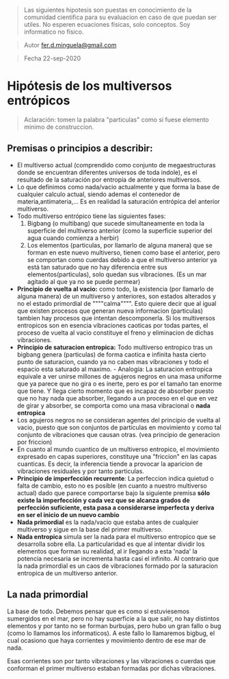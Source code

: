 > Las siguientes hipotesis son puestas en conocimiento de la comunidad cientifica para su evaluacion en caso de que puedan ser utiles. No esperen ecuaciones físicas, solo conceptos. Soy informatico no físico.

> Autor fer.d.minguela@gmail.com

> Fecha 22-sep-2020


# Hipótesis de los multiversos entrópicos

> Aclaración: tomen la palabra "particulas" como si fuese elemento minimo de construccion.

## Premisas o principios a describir:

- El multiverso actual (comprendido como conjunto de megaestructuras donde se encuentran diferentes universos de toda indole), es el resultado de la saturación por entropía de anteriores multiversos.
- Lo que definimos como nada/vacio actualmente y que forma la base de cualquier calculo actual, siendo ademas el contenedor de materia,antimateria,... Es en realidad la saturación entrópica del anterior multiverso.
- Todo multiverso entrópico tiene las siguientes fases:
    1. Bigbang (o multibang) que sucede simultaneamente en toda la superficie del multiverso anterior (como la superficie superior del agua cuando comienza a herbir)
    2. Los elementos (particulas, por llamarlo de alguna manera) que se forman en este nuevo multiverso, tienen como base el anterior, pero se comportan como cuerdas debido a que el multiverso anterior ya está tan saturado que no hay diferencia entre sus elementos(particulas), solo quedan sus vibraciones. (Es un mar agitado al que ya no se puede permear)
- **Principio de vuelta al vacio:** como todo, la existencia (por llamarlo de alguna manera) de un multiverso y anteriores, son estados alterados y no el estado primordial de """"calma"""". Esto quiere decir que al igual que existen procesos que generan nueva informacion (particulas) tambien hay procesos que intentan descomponerla. Si los multiversos entropicos son en esencia vibraciones caoticas por todas partes, el proceso de vuelta al vacio constituye el freno y eliminacion de dichas vibraciones.
- **Principio de saturacion entropica:** Todo multiverso entropico tras un bigbang genera (particulas) de forma caotica e infinita hasta cierto punto de saturacion, cuando ya no caben mas vibraciones y todo el espacio esta saturado al maximo. 
        - Analogía: La saturacion entropica equivale a ver unirse millones de agujeros negros en una masa uniforme que ya parece que no gira o es inerte, pero es por el tamaño tan enorme que tiene. Y llega cierto momento que es incapaz de absorber puesto que no hay nada que absorber, llegando a un proceso en el que en vez de girar y absorber, se comporta como una masa vibracional o **nada entropica**
- Los agujeros negros no se consideran agentes del principio de vuelta al vacio, puesto que son conjuntos de particulas en movimiento y como tal conjunto de vibraciones que causan otras. (vea principio de generacion por friccion)
- En cuanto al mundo cuantico de un multiverso entropico, el movimiento expresado en capas superiores, constituye una "friccion" en las capas cuanticas. Es decir, la inferencia tiende a provocar la aparicion de vibraciones residuales y por tanto particulas.
- **Principio de imperfección recurrente**: La perfeccion indica quietud o falta de cambio, esto no es posible (en cuanto a nuestro multiverso actual) dado que parece comportarse bajo la siguiente premisa **sólo existe la imperfección y cada vez que se alcanza grados de perfección suficiente, esta pasa a considerarse imperfecta y deriva en ser el inicio de un nuevo cambio**
- **Nada primordial** es la nada/vacio que estaba antes de cualquier multiverso y sigue en la base del primer multiverso.
- **Nada entropica** simula ser la nada para el multiverso entropico que se desarrolla sobre ella. La particularidad es que al intentar dividir los elementos que forman su realidad, al ir llegando a esta 'nada' la potencia necesaria se incrementa hasta casi el infinito. Al contrario que la nada primordial es un caos de vibraciones formado por la saturacion entropica de un multiverso anterior.

## La nada primordial

La base de todo. Debemos pensar que es como si estuviesemos sumergidos en el mar, pero no hay superficie a la que salir, no hay distintos elementos y por tanto no se forman burbujas, pero hubo un gran fallo o bug (como lo llamamos los informaticos). A este fallo lo llamaremos bigbug, el cual ocasiono que haya corrientes y movimiento dentro de ese mar de nada.

Esas corrientes son por tanto vibraciones y las vibraciones o cuerdas que conforman el primer multiverso estaban formadas por dichas vibraciones.




